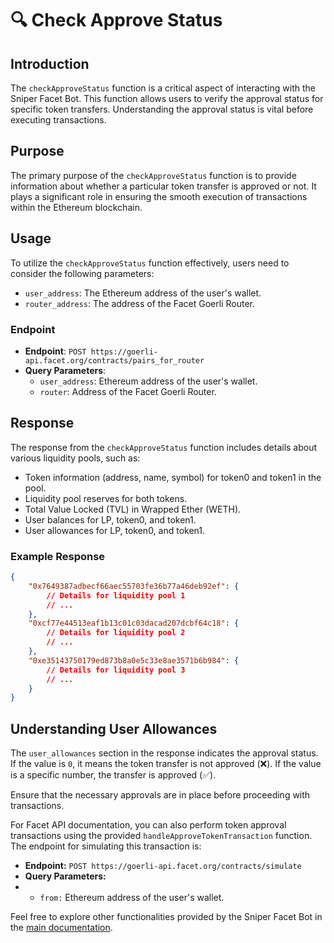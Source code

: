 # 🔍 Check Approve Status

## Introduction

The `checkApproveStatus` function is a critical aspect of interacting with the Sniper Facet Bot. This function allows users to verify the approval status for specific token transfers. Understanding the approval status is vital before executing transactions.

## Purpose

The primary purpose of the `checkApproveStatus` function is to provide information about whether a particular token transfer is approved or not. It plays a significant role in ensuring the smooth execution of transactions within the Ethereum blockchain.

## Usage

To utilize the `checkApproveStatus` function effectively, users need to consider the following parameters:

* `user_address`: The Ethereum address of the user's wallet.
* `router_address`: The address of the Facet Goerli Router.

### Endpoint

* **Endpoint**: `POST https://goerli-api.facet.org/contracts/pairs_for_router`
* **Query Parameters**:
  * `user_address`: Ethereum address of the user's wallet.
  * `router`: Address of the Facet Goerli Router.

## Response

The response from the `checkApproveStatus` function includes details about various liquidity pools, such as:

* Token information (address, name, symbol) for token0 and token1 in the pool.
* Liquidity pool reserves for both tokens.
* Total Value Locked (TVL) in Wrapped Ether (WETH).
* User balances for LP, token0, and token1.
* User allowances for LP, token0, and token1.

### Example Response

```json
{
    "0x7649387adbecf66aec55703fe36b77a46deb92ef": {
        // Details for liquidity pool 1
        // ...
    },
    "0xcf77e44513eaf1b13c01c03dacad207dcbf64c18": {
        // Details for liquidity pool 2
        // ...
    },
    "0xe35143750179ed873b8a0e5c33e8ae3571b6b984": {
        // Details for liquidity pool 3
        // ...
    }
}
```

## Understanding User Allowances

The `user_allowances` section in the response indicates the approval status. If the value is `0`, it means the token transfer is not approved (❌). If the value is a specific number, the transfer is approved (✅).

Ensure that the necessary approvals are in place before proceeding with transactions.

For Facet API documentation, you can also perform token approval transactions using the provided `handleApproveTokenTransaction` function. The endpoint for simulating this transaction is:

* **Endpoint:** `POST https://goerli-api.facet.org/contracts/simulate`
* **Query Parameters:**
*
  * `from:` Ethereum address of the user's wallet.

Feel free to explore other functionalities provided by the Sniper Facet Bot in the [main documentation](link-to-main-doc/).
